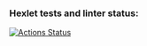 ### Hexlet tests and linter status:
[![Actions Status](https://github.com/Funkicide/frontend-project-12/workflows/hexlet-check/badge.svg)](https://github.com/Funkicide/frontend-project-12/actions)